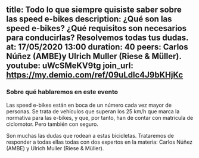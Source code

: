 title: Todo lo que siempre quisiste saber sobre las speed e-bikes
description: ¿Qué son las speed e-bikes? ¿Qué requisitos son necesarios para conducirlas? Resolvemos todas tus dudas.
at: 17/05/2020 13:00
duration: 40
peers: Carlos Núñez (AMBE)y Ulrich Muller (Riese & Müller).
youtube: uWcSMeKV9tg
join_url: https://my.demio.com/ref/09uLdlc4J9bKHjKc
----
### Sobre qué hablaremos en este evento

Las speed e-bikes están en boca de un número cada vez mayor de personas. Se trata de vehículos que superan los 25 km/h que marca la normativa para las e-bikes, y que, por tanto, han de contar con matrícula de ciclomotor. Pero también con seguro. 
 
Son muchas las dudas que rodean a estas bicicletas. Trataremos de responder a todas ellas todas con dos expertos en la materia: Carlos Núñez (AMBE) y Ulrich Muller (Riese & Müller). 
